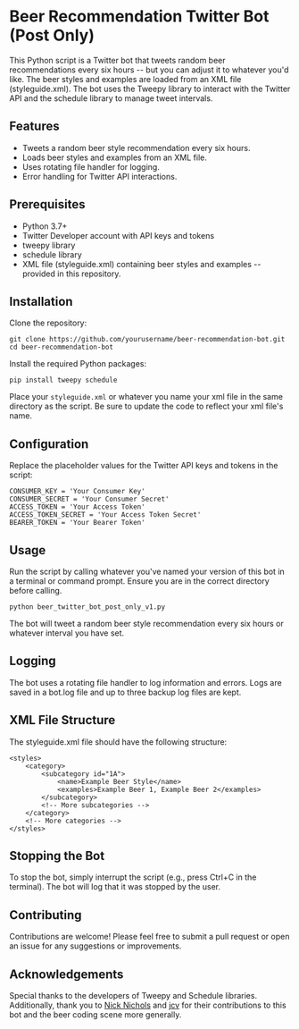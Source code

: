 # Beer Recommendation Twitter Bot (Post Only)
This Python script is a Twitter bot that tweets random beer recommendations every six hours -- but you can adjust it to whatever you'd like. The beer styles and examples are loaded from an XML file (styleguide.xml). The bot uses the Tweepy library to interact with the Twitter API and the schedule library to manage tweet intervals.

## Features
- Tweets a random beer style recommendation every six hours.
- Loads beer styles and examples from an XML file.
- Uses rotating file handler for logging.
- Error handling for Twitter API interactions.
  
## Prerequisites
- Python 3.7+
- Twitter Developer account with API keys and tokens
- tweepy library
- schedule library
- XML file (styleguide.xml) containing beer styles and examples -- provided in this repository.

## Installation
Clone the repository:
```
git clone https://github.com/yourusername/beer-recommendation-bot.git
cd beer-recommendation-bot
```

Install the required Python packages:
```
pip install tweepy schedule
```

Place your `styleguide.xml` or whatever you name your xml file in the same directory as the script. Be sure to update the code to reflect your xml file's name. 

## Configuration
Replace the placeholder values for the Twitter API keys and tokens in the script:
```
CONSUMER_KEY = 'Your Consumer Key'
CONSUMER_SECRET = 'Your Consumer Secret'
ACCESS_TOKEN = 'Your Access Token'
ACCESS_TOKEN_SECRET = 'Your Access Token Secret'
BEARER_TOKEN = 'Your Bearer Token'
```

## Usage
Run the script by calling whatever you've named your version of this bot in a terminal or command prompt. Ensure you are in the correct directory before calling. 
```
python beer_twitter_bot_post_only_v1.py
```
The bot will tweet a random beer style recommendation every six hours or whatever interval you have set. 

## Logging
The bot uses a rotating file handler to log information and errors. Logs are saved in a bot.log file and up to three backup log files are kept. 

## XML File Structure
The styleguide.xml file should have the following structure:
```
<styles>
    <category>
        <subcategory id="1A">
            <name>Example Beer Style</name>
            <examples>Example Beer 1, Example Beer 2</examples>
        </subcategory>
        <!-- More subcategories -->
    </category>
    <!-- More categories -->
</styles>
```

## Stopping the Bot
To stop the bot, simply interrupt the script (e.g., press Ctrl+C in the terminal). The bot will log that it was stopped by the user.

## Contributing
Contributions are welcome! Please feel free to submit a pull request or open an issue for any suggestions or improvements.

## Acknowledgements
Special thanks to the developers of Tweepy and Schedule libraries.
Additionally, thank you to [Nick Nichols](https://github.com/nnichols) and [jcv](https://github.com/jcvernaleo/) for their contributions to this bot and the beer coding scene more generally. 
